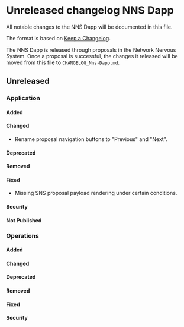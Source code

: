 
# Unreleased changelog NNS Dapp

All notable changes to the NNS Dapp will be documented in this file.

The format is based on [Keep a Changelog](https://keepachangelog.com/en/1.0.0/).

The NNS Dapp is released through proposals in the Network Nervous System. Once a
proposal is successful, the changes it released will be moved from this file to
`CHANGELOG_Nns-Dapp.md`.

## Unreleased

### Application

#### Added

#### Changed

* Rename proposal navigation buttons to "Previous" and "Next".

#### Deprecated

#### Removed

#### Fixed

* Missing SNS proposal payload rendering under certain conditions.

#### Security

#### Not Published

### Operations

#### Added

#### Changed

#### Deprecated

#### Removed

#### Fixed

#### Security
